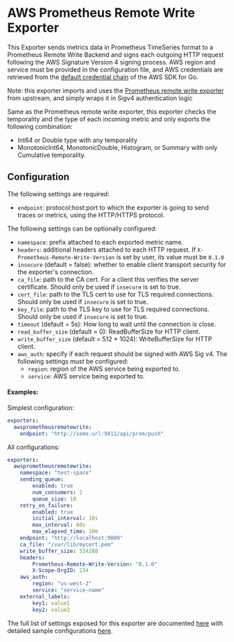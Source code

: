 # AWS Prometheus Remote Write Exporter

This Exporter sends metrics data in Prometheus TimeSeries format to a Prometheus Remote Write Backend and signs each outgoing HTTP request following
the AWS Signature Version 4 signing process. AWS region and service must be provided in the configuration file, and AWS
credentials are retrieved from the [default credential chain](https://docs.aws.amazon.com/sdk-for-go/v1/developer-guide/configuring-sdk.html#specifying-credentials)
of the AWS SDK for Go.

Note: this exporter imports and uses the [Prometheus remote write exporter](https://github.com/open-telemetry/opentelemetry-collector/tree/main/exporter/prometheusremotewriteexporter)
from upstream, and simply wraps it in Sigv4 authentication logic

Same as the Prometheus remote write exporter, this exporter checks the temporality and the type of each incoming metric 
and only exports the following combination:

- Int64 or Double type with any temporality
- MonotonicInt64, MonotonicDouble, Histogram, or Summary with only Cumulative temporality.

## Configuration
The following settings are required:
- `endpoint`: protocol:host:port to which the exporter is going to send traces or metrics, using the HTTP/HTTPS protocol. 

The following settings can be optionally configured:
- `namespace`: prefix attached to each exported metric name.
- `headers`: additional headers attached to each HTTP request. If `X-Prometheus-Remote-Write-Version` is set by user, its value must be `0.1.0`
- `insecure` (default = false): whether to enable client transport security for the exporter's connection.
- `ca_file`: path to the CA cert. For a client this verifies the server certificate. Should only be used if `insecure` is set to true.
- `cert_file`: path to the TLS cert to use for TLS required connections. Should only be used if `insecure` is set to true.
- `key_file`: path to the TLS key to use for TLS required connections. Should only be used if `insecure` is set to true.
- `timeout` (default = 5s): How long to wait until the connection is close.
- `read_buffer_size` (default = 0): ReadBufferSize for HTTP client.
- `write_buffer_size` (default = 512 * 1024): WriteBufferSize for HTTP client.
- `aws_auth`: specify if each request should be signed with AWS Sig v4. The following settings must be configured:
    - `region`: region of the AWS service being exported to.
    - `service`: AWS service being exported to.
    
    
#### Examples:

Simplest configuration:
```yaml
exporters:
  awsprometheusremotewrite:
    endpoint: "http://some.url:9411/api/prom/push"
```

All configurations:
```yaml
exporters:
  awsprometheusremotewrite:
    namespace: "test-space"
    sending_queue:
        enabled: true
        num_consumers: 2
        queue_size: 10
    retry_on_failure:
        enabled: true
        initial_interval: 10s
        max_interval: 60s
        max_elapsed_time: 10m
    endpoint: "http://localhost:9009"
    ca_file: "/var/lib/mycert.pem"
    write_buffer_size: 524288
    headers:
        Prometheus-Remote-Write-Version: "0.1.0"
        X-Scope-OrgID: 234
    aws_auth:
        region: "us-west-2"
        service: "service-name"
    external_labels:
        key1: value1
        key2: value2
```

The full list of settings exposed for this exporter are documented [here](./config.go)
with detailed sample configurations [here](./testdata/config.yaml).
